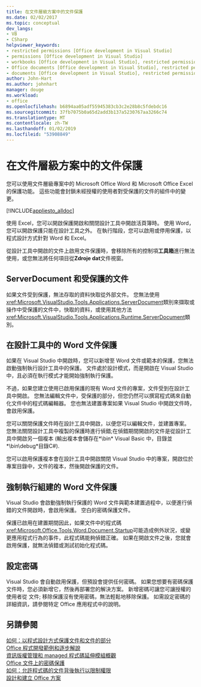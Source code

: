 ```yaml
---
title: 在文件層級方案中的文件保護
ms.date: 02/02/2017
ms.topic: conceptual
dev_langs:
- VB
- CSharp
helpviewer_keywords:
- restricted permissions [Office development in Visual Studio]
- permissions [Office development in Visual Studio]
- workbooks [Office development in Visual Studio], restricted permissions
- Office documents [Office development in Visual Studio], restricted permissions
- documents [Office development in Visual Studio], restricted permissions
author: John-Hart
ms.author: johnhart
manager: douge
ms.workload:
- office
ms.openlocfilehash: b6894aa05adf55945383cb3c2e28b8c5fdebdc16
ms.sourcegitcommit: 37fb7075b0a65d2add3b137a5230767aa3266c74
ms.translationtype: MT
ms.contentlocale: zh-TW
ms.lasthandoff: 01/02/2019
ms.locfileid: "53908849"
---
```

# <a name="document-protection-in-document-level-solutions"></a>在文件層級方案中的文件保護
  您可以使用文件層級專案中的 Microsoft Office Word 和 Microsoft Office Excel 的保護功能。 這些功能會封鎖未經授權的使用者對受保護的文件的組件中的變更。  
  
 [!INCLUDE[appliesto_alldoc](../vsto/includes/appliesto-alldoc-md.md)]  
  
 使用 Excel，您可以開啟保護開啟和關閉設計工具中開啟活頁簿時。 使用 Word，您可以開啟保護只能在設計工具之外。 在執行階段，您可以啟用或停用保護，以程式設計方式針對 Word 和 Excel。  
  
 從設計工具中開啟的文件上啟用文件保護時，會移除所有的控制項**工具箱**進行無法使用，或您無法將任何項目從**Zdroje dat**文件視窗。  
  
## <a name="serverdocument-and-protected-documents"></a>ServerDocument 和受保護的文件  
 如果文件受到保護，無法存取的資料快取從外部文件。 您無法使用<xref:Microsoft.VisualStudio.Tools.Applications.ServerDocument>類別來擷取或操作中受保護的文件中，快取的資料，或使用其他方法<xref:Microsoft.VisualStudio.Tools.Applications.Runtime.ServerDocument>類別。  
  
## <a name="word-document-protection-in-the-designer"></a>在設計工具中的 Word 文件保護  
 如果在 Visual Studio 中開啟時，您可以新增至 Word 文件或範本的保護，您無法啟動強制執行設計工具中的保護。 文件處於設計模式，而是開啟在 Visual Studio 中，且必須在執行模式才能開始強制執行保護。  
  
 不過，如果您建立使用已啟用保護的現有 Word 文件的專案，文件受到在設計工具中開啟。 您無法編輯文件中，受保護的部分，但您仍然可以撰寫程式碼來自動化文件中的程式碼編輯器。 您也無法建置專案如果 Visual Studio 中開啟文件時，會啟用保護。  
  
 您可以關閉保護文件時在設計工具中開啟，以便您可以編輯文件，並建置專案。 您無法關閉設計工具中複製的保護時進行偵錯;在偵錯期間開啟的文件是從設計工具中開啟另一個複本 (輸出複本會儲存在*\bin* Visual Basic 中，目錄並*\bin\debug*目錄C#).  
  
 您可以啟用保護複本會在設計工具中開啟關閉 Visual Studio 中的專案，開啟位於專案目錄中，文件的複本，然後開啟保護的文件。  
  
## <a name="enforce-word-document-protection-on-build"></a>強制執行組建的 Word 文件保護  
 Visual Studio 會啟動強制執行保護的 Word 文件與範本建置過程中，以便進行偵錯的文件開啟時，會啟用保護。 空白的密碼保護文件。  
  
 保護已啟用在建置期間因此，如果文件中的程式碼<xref:Microsoft.Office.Tools.Word.Document.Startup>可能造成例外狀況，或變更應用程式行為的事件，此程式碼能夠偵錯正確。 如果在開啟文件之後，您就會啟用保護，就無法偵錯或測試初始化程式碼。  
  
## <a name="setting-the-password"></a>設定密碼  
 Visual Studio 會自動啟用保護，但預設會提供任何密碼。 如果您想要有密碼保護文件時，您必須新增它，然後再部署您的解決方案。 新增密碼可讓您可讓授權的使用者從 文件; 移除保護沒有使用密碼，無法輕鬆地移除保護。 如需設定密碼的詳細資訊，請參閱特定 Office 應用程式中的說明。  
  
## <a name="see-also"></a>另請參閱  
 [如何：以程式設計方式保護文件和文件的部分](../vsto/how-to-programmatically-protect-documents-and-parts-of-documents.md)   
 [Office 程式開發範例和逐步解說](../vsto/office-development-samples-and-walkthroughs.md)   
 [資訊版權管理和 managed 程式碼延伸模組概觀](../vsto/information-rights-management-and-managed-code-extensions-overview.md)   
 [Office 文件上的密碼保護](../vsto/password-protection-on-office-documents.md)   
 [如何：允許程式碼的文件背後執行以限制權限](../vsto/how-to-permit-code-to-run-behind-documents-with-restricted-permissions.md)   
 [設計和建立 Office 方案](../vsto/designing-and-creating-office-solutions.md)  
